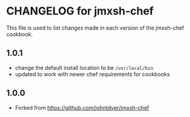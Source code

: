 # CHANGELOG for jmxsh-chef

This file is used to list changes made in each version of the jmxsh-chef cookbook.

## 1.0.1
* change the default install location to be `/usr/local/bin`
* updated to work with newer chef requirements for cookbooks

## 1.0.0
* Forked from https://github.com/johntdyer/jmxsh-chef
